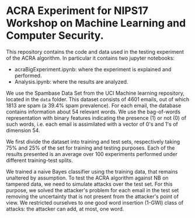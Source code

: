 # ACRA Experiment for NIPS17 Workshop on Machine Learning and Computer Security.

This repository contains the code and data used in the testing experiment of the ACRA algorithm. In particular it contains two jupyter notebooks:

* acraBigExperiment.ipynb: where the experiment is explained and performed.
* Analysis.ipynb: where the results are analyzed.

We use the Spambase Data Set from the UCI Machine learning repository, located in the `data` folder. This dataset consists of 4601 emails, out of which 1813 are spam (a 39.4% spam prevalence). For each email, the database contains information about 54 relevant words. We use the bag-of-words representation with binary features indicating the presence (1) or not (0) of such words, i.e. each email is assimilated with a vector of 0's and 1's of dimension 54.

We first divide the dataset into training and test sets, respectively taking 75% and 25% of the set for training and testing purposes. Each of the results presented is an average over 100 experiments performed under different training-test splits.

We trained a naive Bayes classifier using the training data, that remains unaltered by assumption. To test the ACRA algorithm against NB on tampered data, we need to simulate attacks over the test set. For this purpose, we solved the attacker's problem for each email in the test set removing the uncertainty that is not present from the attacker's point of view. We restricted ourselves to one good word insertion (1-GWI) class of attacks: the attacker can add, at most, one word.
